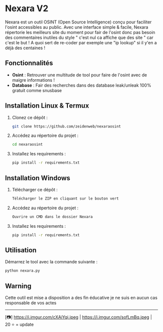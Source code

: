 # Nexara V2

Nexara est un outil OSINT (Open Source Intelligence) conçu pour faciliter l'osint accessibles au public. Avec une interface simple & facile, Nexara répertorie les meilleurs site du moment pour fair de l'osint donc pas besoin des
commentaires inutiles du style " c'est nul ca affiche que des site " car c'est le but ! A quoi sert de re-coder
par exemple une "ip lookup" si il y'en a déjà des centaines !

## Fonctionnalités

- **Osint** : Retrouver une multitude de tool pour faire de l'osint avec de maigre informations !
- **Database** : Fair des recherches dans des database leak/unleak 100% gratuit comme snusbase

## Installation Linux & Termux

1. Clonez ce dépôt :
   ```bash
   git clone https://github.com/zeidenweb/nexaraosint
   ```
2. Accédez au répertoire du projet :
   ```bash
   cd nexaraosint
   ```
3. Installez les requirements :
   ```bash
   pip install -r requirements.txt 
   ```

## Installation Windows 

1. Télécharger ce dépôt :
   ```bash
   Télécharger le ZIP en cliquant sur le bouton vert
   ```
2. Accédez au répertoire du projet :
   ```bash
   Ouvrire un CMD dans le dossier Nexara
   ```
3. Installez les requirements :
   ```bash
   pip install -r requirements.txt
   ```

## Utilisation

Démarrez le tool avec la commande suivante :
```bash
python nexara.py
```


## Warning

Cette outil est mise a disposition a des fin éducative je ne suis en aucun cas responsable de vos actes 

---

[📷] https://i.imgur.com/cXAiYqi.jpeg | https://i.imgur.com/sofLmBq.jpeg | 20 ⭐ = update
